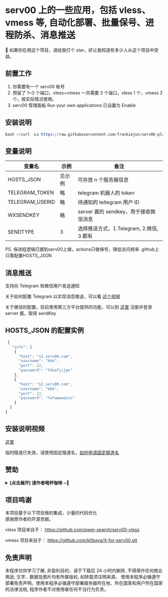 # serv00 上的一些应用，包括 vless、vmess 等, 自动化部署、批量保号、进程防杀、消息推送

💖 如果你在用这个项目，请给我打个 star，好让我知道有多少人从这个项目中受益。

## 前置工作

1. 你需要有一个 serv00 帐号
2. 预留了 1~3 个端口，vless+vmess 一共需要 3 个端口，vless 1 个，vmess 2 个，按实际情况使用。
3. serv00 管理面板 Run your own applications 已设置为 Enable

## 安装说明

```s
bash <(curl -Ls https://raw.githubusercontent.com/frankiejun/serv00-play/main/start.sh)
```

## 变量说明

| 变量名          | 示例   | 备注                                     |
| --------------- | ------ | ---------------------------------------- |
| HOSTS_JSON      | 见示例 | 可存放 n 个服务器信息                    |
| TELEGRAM_TOKEN  | 略     | telegram 机器人的 token                  |
| TELEGRAM_USERID | 略     | 待通知的 teltegram 用户 ID               |
| WXSENDKEY       | 略     | server 酱的 sendkey，用于接收微信消息    |
| SENDTYPE        | 3      | 选择推送方式，1.Telegram, 2.微信, 3.都有 |

PS. 保进程逻辑已挪到serv00上做，actions只做保号，降低访问频率. github上只需配置HOSTS_JSON  


## 消息推送

支持向 Telegram 和微信用户发送通知

关于如何配置 Telegram 以实现消息推送，可以看 [这个视频](https://www.youtube.com/watch?v=l8fPnMfq86c&t=3s)

关于微信的配置，目前使用第三方平台提供的功能，可以到 [这里](https://sct.ftqq.com/r/13223) 注册并登录 server 酱，取得 sendKey

## HOSTS_JSON 的配置实例

```js
 {
   "info": [
    {
      "host": "s2.serv00.com",
      "username": "kkk",
      "port": 22,
      "password": "fdsafjijgn"
    },
    {
      "host": "s2.serv00.com",
      "username": "bbb",
      "port": 22,
      "password": "fafwwwwazcs"
    }
  ]
}
```

## 安装说明视频

[这里](https://youtu.be/1N7SGqBWooY)

临时隧道已失效，请使用固定隧道名，[如何申请固定隧道名](https://youtu.be/KyMvtWknu-k)  


## 赞助

<left><details><summary><strong> [点击展开] 请作者喝杯咖啡 ~🧧</strong></summary>
_捐赠将是对我最大的支持，它将激励我持续的创新和创作。_

![](https://look.pics.cloudns.ch/img/%E6%AC%A7%E6%98%93%E8%B5%9E%E5%8A%A9%E7%A0%81.png)

- **USDT-TRC20:** `TUa2hLirmyq6tUPpfxHuMmWJExR91vHo5t`

</details></left>

## 项目鸣谢

本项目基于以下项目做的集成，少量的代码优化  
感谢原作者的开源贡献。

vless 项目来自于： https://github.com/qwer-search/serv00-vless

vmess 项目来自于： https://github.com/k0baya/X-for-serv00.git

## 免责声明

本程序仅供学习了解, 非盈利目的，请于下载后 24 小时内删除, 不得用作任何商业用途, 文字、数据及图片均有所属版权, 如转载须注明来源。
使用本程序必循遵守部署免责声明。使用本程序必循遵守部署服务器所在地、所在国家和用户所在国家的法律法规, 程序作者不对使用者任何不当行为负责。
